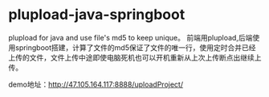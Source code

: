 # plupload-java-springboot
plupload for java and use file's md5 to keep unique。 前端用plupload,后端使用springboot搭建，计算了文件的md5保证了文件的唯一行，使用定时合并已经上传的文件，文件上传中途即使电脑死机也可以开机重新从上次上传断点出继续上传。

demo地址：http://47.105.164.117:8888/uploadProject/

